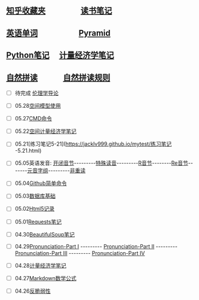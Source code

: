 ## [知乎收藏夹](https://jacklv999.github.io/mytest/zhihu/) &emsp;&emsp;&emsp;&emsp; [读书笔记](https://jacklv999.github.io/mytest/%E8%AF%BB%E4%B9%A6%E7%AC%94%E8%AE%B0/)
## [英语单词](https://jacklv999.github.io/mytest/egls/word.html) &ensp;&ensp;&emsp;&emsp;&emsp;&emsp;[Pyramid](https://jacklv999.github.io/mytest/读书笔记/语言篇/Pyramid.html)

## [Python笔记](https://jacklv999.github.io/mytest/Python笔记.html)&ensp;&ensp; [计量经济学笔记](https://jacklv999.github.io/mytest/计量经济学笔记.html)

## [自然拼读](https://jacklv999.github.io/mytest/egls/自然拼读法.html) &emsp;&emsp;&emsp;[自然拼读规则](https://jacklv999.github.io/mytest/egls/自然拼读规则.html) 



- [ ] 待完成 [伦理学导论](https://jacklv999.github.io/mytest/读书笔记/伦理学/伦理学导论.html)



- [ ] 05.28[空间模型使用](https://jacklv999.github.io/mytest/空间模型使用.html)

- [ ] 05.27[CMD命令](https://jacklv999.github.io/mytest/CMD脚本.html)

- [ ] 05.22[空间计量经济学笔记](https://jacklv999.github.io/mytest/空间计量经济学笔记.html)
- [ ] 05.21[练习笔记5-21](https://jacklv999.github.io/mytest/练习笔记 -5.21.html)


- [ ] 05.05英语发音: [开闭音节](https://jacklv999.github.io/mytest/egls/Prnc-%E5%BC%80%E9%97%AD%E9%9F%B3%E8%8A%82.html)---------[特殊读音](https://jacklv999.github.io/mytest/egls/Prnc-%E7%89%B9%E6%AE%8A%E8%AF%BB%E9%9F%B3.html)---------[R音节](https://jacklv999.github.io/mytest/egls/Prnc-R%E9%9F%B3%E8%8A%82.html)--------[Re音节](https://jacklv999.github.io/mytest/egls/Prnc-Re%E9%9F%B3%E8%8A%82.html)-------[元音字组](https://jacklv999.github.io/mytest/egls/Prnc-%E5%85%83%E9%9F%B3%E5%AD%97%E7%BB%84.html)---------[非重读](https://jacklv999.github.io/mytest/egls/Prnc-%E9%9D%9E%E9%87%8D%E8%AF%BB.html)
- [ ] 05.04[Github简单命令](https://jacklv999.github.io/mytest/Github%E7%AE%80%E5%8D%95%E5%91%BD%E4%BB%A4.html)
- [ ] 05.03[数据库基础](https://jacklv999.github.io/mytest/数据库基础.html)
- [ ] 05.02[Html5记录](https://jacklv999.github.io/mytest/Html5%E8%AE%B0%E5%BD%95.html)
- [ ] 05.01[Requests笔记](https://jacklv999.github.io/mytest/requests笔记.html)
- [ ] 04.30[BeautifulSoup笔记](https://www.jianshu.com/p/03fb1603343c)
- [ ] 04.29[Pronunciation-Part I](https://jacklv999.github.io/mytest/Prnct--HART.html) --------- [Pronunciation-Part II](https://jacklv999.github.io/mytest/Prnct-Rhythm&Intonation.html) ---------  [Pronunciation-Part III](https://jacklv999.github.io/mytest/Prnct--Consonsant.html) ---------  [Pronunciation-Part IV](https://jacklv999.github.io/mytest/Prnct--Vowel.html)
- [ ] 04.28[计量经济学笔记](https://jacklv999.github.io/mytest/%E8%AE%A1%E9%87%8F%E7%BB%8F%E6%B5%8E%E5%AD%A6-Part%20I.html)
- [ ] 04.27[Markdown数学公式](https://jacklv999.github.io/mytest/markdown%E6%95%B0%E5%AD%A6%E5%85%AC%E5%BC%8F.html)
- [ ] 04.26[反脆弱性](https://www.jianshu.com/p/eb847f984489) 

